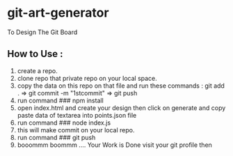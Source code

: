 # git-art-generator
To Design The Git Board
## How to Use : 
1. create a repo.
2. clone repo that private repo on your local space.
3. copy the data on this repo on that file and run these commands : git add . => git commit -m "1stcommit" => git push
4. run command ### npm install
5. open index.html and create your design then click on generate and copy paste data of textarea into points.json file
6. run command ### node index.js
7. this will make commit on your local repo.
8. run command ### git push
9. booommm boommm .... Your Work is Done visit your git profile then
